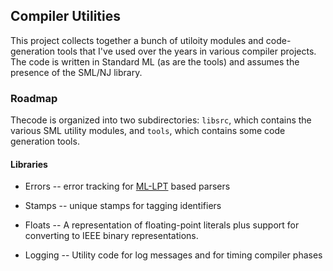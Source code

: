 ## Compiler Utilities

This project collects together a bunch of utiloity modules and code-generation
tools that I've used over the years in various compiler projects.  The code is
written in Standard ML (as are the tools) and assumes the presence of the
SML/NJ library.

### Roadmap

Thecode is organized into two subdirectories: `libsrc`, which contains the various SML
utility modules, and `tools`, which contains some code generation tools.

#### Libraries

* Errors -- error tracking for [ML-LPT](http://smlnj.org/doc/ml-lpt/manual.pdf) based parsers

* Stamps -- unique stamps for tagging identifiers

* Floats -- A representation of floating-point literals plus support for converting
  to IEEE binary representations.

* Logging -- Utility code for log messages and for timing compiler phases
